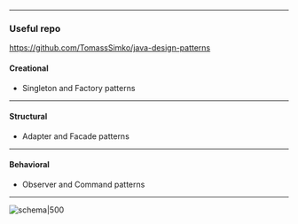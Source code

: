 *******

### Useful repo 

https://github.com/TomassSimko/java-design-patterns

#### Creational 

- Singleton and Factory patterns 

****

#### Structural 

* Adapter and Facade patterns 

*****

#### Behavioral 

* Observer and Command patterns 

*****



![schema|500](assets/design-patterns.png)